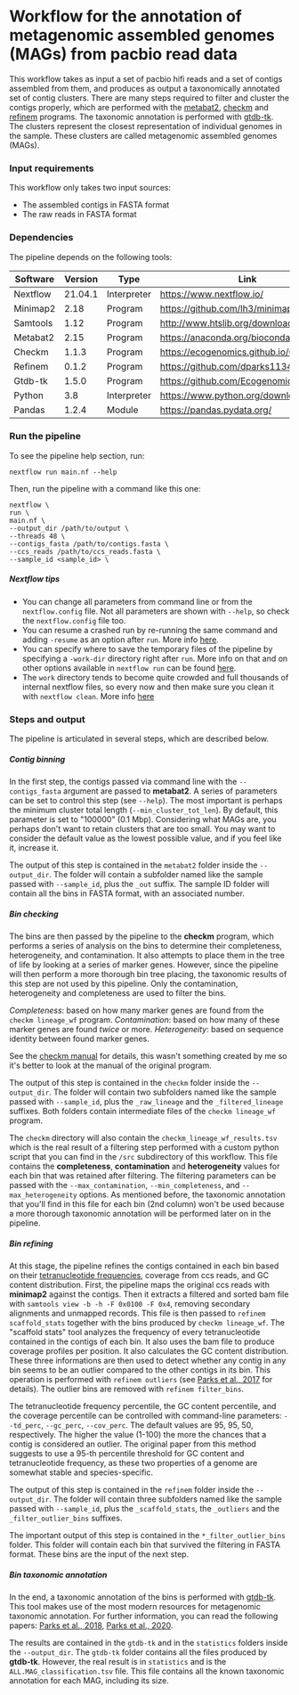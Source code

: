 # Workflow for the annotation of metagenomic assembled genomes (MAGs) from pacbio read data

This workflow takes as input a set of pacbio hifi reads and a set of contigs assembled from them, and produces as output a taxonomically annotated set of contig clusters. There are many steps required to filter and cluster the contigs properly, which are performed with the [metabat2](https://doi.org/10.7717/peerj.7359), [checkm](https://ecogenomics.github.io/CheckM/) and [refinem](https://github.com/dparks1134/RefineM) programs. The taxonomic annotation is performed with [gtdb-tk](https://github.com/Ecogenomics/GTDBTk). The clusters represent the closest representation of individual genomes in the sample. These clusters are called metagenomic assembled genomes (MAGs).

### Input requirements

This workflow only takes two input sources:
- The assembled contigs in FASTA format
- The raw reads in FASTA format

### Dependencies

The pipeline depends on the following tools:

| Software    | Version | Type        | Link                                    |
|-------------|---------|-------------|-----------------------------------------|
| Nextflow    | 21.04.1 | Interpreter | https://www.nextflow.io/                |
| Minimap2    | 2.18    | Program     | https://github.com/lh3/minimap2         |
| Samtools    | 1.12    | Program     | http://www.htslib.org/download/         |
| Metabat2    | 2.15    | Program     | https://anaconda.org/bioconda/metabat2  |
| Checkm      | 1.1.3   | Program     | https://ecogenomics.github.io/CheckM/   |
| Refinem     | 0.1.2   | Program     | https://github.com/dparks1134/RefineM   |
| Gtdb-tk     | 1.5.0   | Program     | https://github.com/Ecogenomics/GTDBTk   |
| Python      | 3.8     | Interpreter | https://www.python.org/downloads/       |
| Pandas      | 1.2.4   | Module      | https://pandas.pydata.org/              |


### Run the pipeline

To see the pipeline help section, run:

```
nextflow run main.nf --help
```

Then, run the pipeline with a command like this one:

```
nextflow \
run \
main.nf \
--output_dir /path/to/output \
--threads 48 \
--contigs_fasta /path/to/contigs.fasta \
--ccs_reads /path/to/ccs_reads.fasta \
--sample_id <sample_id> \

```

##### Nextflow tips

- You can change all parameters from command line or from the `nextflow.config` file. Not all parameters are shown with `--help`, so check the `nextflow.config` file too.
- You can resume a crashed run by re-running the same command and adding `-resume` as an option after `run`. More info [here](https://www.nextflow.io/docs/latest/getstarted.html).
- You can specify where to save the temporary files of the pipeline by specifying a `-work-dir` directory right after `run`. More info on that and on other options available in `nextflow run` can be found [here](https://www.nextflow.io/docs/latest/cli.html#clean).
- The `work` directory tends to become quite crowded and full thousands of internal nextflow files, so every now and then make sure you clean it with `nextflow clean`. More info [here](https://www.nextflow.io/docs/latest/cli.html#clean)

### Steps and output

The pipeline is articulated in several steps, which are described below.

##### Contig binning

In the first step, the contigs passed via command line with the `--contigs_fasta` argument are passed to **metabat2**. A series of parameters can be set to control this step (see `--help`). The most important is perhaps the minimum cluster total length (`--min_cluster_tot_len`). By default, this parameter is set to "100000" (0.1 Mbp). Considering what MAGs are, you perhaps don't want to retain clusters that are too small. You may want to consider the default value as the lowest possible value, and if you feel like it, increase it.

The output of this step is contained in the `metabat2` folder inside the `--output_dir`. The folder will contain a subfolder named like the sample passed with `--sample_id`, plus the `_out` suffix. The sample ID folder will contain all the bins in FASTA format, with an associated number.

##### Bin checking

The bins are then passed by the pipeline to the **checkm** program, which performs a series of analysis on the bins to determine their completeness, heterogeneity, and contamination. It also attempts to place them in the tree of life by looking at a series of marker genes. However, since the pipeline will then perform a more thorough bin tree placing, the taxonomic results of this step are not used by this pipeline. Only the contamination, heterogeneity and completeness are used to filter the bins.

*Completeness*: based on how many marker genes are found from the `checkm lineage_wf` program.
*Contamination*: based on how many of these marker genes are found *twice* or more.
*Heterogeneity*: based on sequence identity between found marker genes.

See the [checkm manual](https://ecogenomics.github.io/CheckM/) for details, this wasn't something created by me so it's better to look at the manual of the original program.

The output of this step is contained in the `checkm` folder inside the `--output_dir`. The folder will contain two subfolders named like the sample passed with `--sample_id`, plus the `_raw_lineage` and the `_filtered_lineage` suffixes. Both folders contain intermediate files of the `checkm lineage_wf` program.

The `checkm` directory will also contain the `checkm_lineage_wf_results.tsv` which is the real result of a filtering step performed with a custom python script that you can find in the `/src` subdirectory of this workflow. This file contains the **completeness**, **contamination** and **heterogeneity** values for each bin that was retained after filtering. The filtering parameters can be passed with the `--max_contamination`, `--min_completeness`, and `--max_heterogeneity` options. As mentioned before, the taxonomic annotation that you'll find in this file for each bin (2nd column) won't be used because a more thorough taxonomic annotation will be performed later on in the pipeline.

##### Bin refining

At this stage, the pipeline refines the contigs contained in each bin based on their [tetranucleotide frequencies](https://doi.org/10.1002/elps.1150190412), coverage from ccs reads, and GC content distribution. First, the pipeline maps the original ccs reads with **minimap2** against the contigs. Then it extracts a filtered and sorted bam file with `samtools view -b -h -F 0x0100 -F 0x4`, removing secondary alignments and unmapped records. This file is then passed to `refinem scaffold_stats` together with the bins produced by `checkm lineage_wf`. The "scaffold stats" tool analyzes the frequency of every tetranucleotide contained in the contigs of each bin. It also uses the bam file to produce coverage profiles per position. It also calculates the GC content distribution. These three informations are then used to detect whether any contig in any bin seems to be an outlier compared to the other contigs in its bin. This operation is performed with `refinem outliers` (see [Parks et al., 2017](https://doi.org/10.1038/s41564-017-0012-7) for details). The outlier bins are removed with `refinem filter_bins`.

The tetranucleotide frequency percentile, the GC content percentile, and the coverage percentile can be controlled with command-line parameters: `--td_perc`, `--gc_perc`, `--cov_perc`. The default values are 95, 95, 50, respectively. The higher the value (1-100) the more the chances that a contig is considered an outlier. The original paper from this method suggests to use a 95-th percentile threshold for GC content and tetranucleotide frequency, as these two properties of a genome are somewhat stable and species-specific.

The output of this step is contained in the `refinem` folder inside the `--output_dir`. The folder will contain three subfolders named like the sample passed with `--sample_id`, plus the `_scaffold_stats`, the `_outliers` and the `_filter_outlier_bins` suffixes.

The important output of this step is contained in the `*_filter_outlier_bins` folder. This folder will contain each bin that survived the filtering in FASTA format. These bins are the input of the next step.

##### Bin taxonomic annotation

In the end, a taxonomic annotation of the bins is performed with [gtdb-tk](https://github.com/Ecogenomics/GTDBTk). This tool makes use of the most modern resources for metagenomic taxonomic annotation. For further information, you can read the following papers: [Parks et al., 2018](http://dx.doi.org/10.1038/nbt.4229), [Parks et al., 2020](https://doi.org/10.1038/s41587-020-0501-8).

The results are contained in the `gtdb-tk` and in the `statistics` folders inside the `--output_dir`. The `gtdb-tk` folder contains all the files produced by **gtdb-tk**. However, the real result is in `statistics` and is the `ALL.MAG_classification.tsv` file. This file contains all the known taxonomic annotation for each MAG, including its size.
